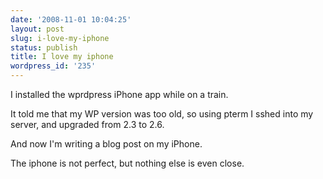 ```yaml
---
date: '2008-11-01 10:04:25'
layout: post
slug: i-love-my-iphone
status: publish
title: I love my iphone
wordpress_id: '235'
---
```


I installed the wprdpress iPhone app while on a train.

It told me that my WP version was too old, so using pterm I sshed into my server, and upgraded from 2.3 to 2.6.

And now I'm writing a blog post on my iPhone.

The iphone is not perfect, but nothing else is even close.
